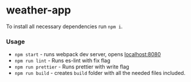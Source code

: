 # weather-app

To install all necessary dependencies run `npm i`.

### Usage

- `npm start` - runs webpack dev server, opens [localhost:8080](localhost:808)
- `npm run lint` - Runs es-lint with fix flag
- `npm run prettier` - Runs prettier with write flag
- `npm run build` - creates `build` folder with all the needed files included.
